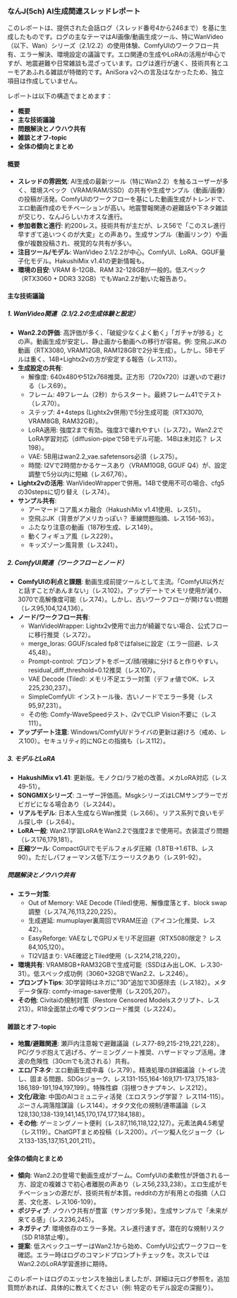 ### なんJ(5ch) AI生成関連スレッドレポート

このレポートは、提供された会話ログ（スレッド番号4から246まで）を基に生成したものです。ログの主なテーマはAI画像/動画生成ツール、特にWanVideo（以下、Wan）シリーズ（2.1/2.2）の使用体験、ComfyUIのワークフロー共有、エラー解決、環境設定の議論です。エロ関連の生成やLoRAの活用が中心ですが、地震避難や日常雑談も混ざっています。ログは進行が速く、技術共有とユーモアあふれる雑談が特徴的です。AniSora v2への言及はなかったため、独立項目は作成していません。

レポートは以下の構造でまとめます：
- **概要**
- **主な技術議論**
- **問題解決とノウハウ共有**
- **雑談とオフ-topic**
- **全体の傾向とまとめ**

#### 概要
- **スレッドの雰囲気**: AI生成の最新ツール（特にWan2.2）を触るユーザーが多く、環境スペック（VRAM/RAM/SSD）の共有や生成サンプル（動画/画像）の投稿が活発。ComfyUIのワークフローを基にした動画生成がトレンドで、エロ動画作成のモチベーションが高い。地震警報関連の避難話や下ネタ雑談が交じり、なんJらしいカオスな進行。
- **参加者数と進行**: 約200レス。技術共有が主だが、レス56で「このスレ進行早すぎて追いつくのが大変」との声あり。生成サンプル（動画リンク）や画像が複数投稿され、視覚的な共有が多い。
- **注目ツール/モデル**: WanVideo 2.1/2.2が中心。ComfyUI、LoRA、GGUF量子化モデル。HakushiMix v1.41の更新情報も。
- **環境の目安**: VRAM 8-12GB、RAM 32-128GBが一般的。低スペック（RTX3060 + DDR3 32GB）でもWan2.2が動いた報告あり。

#### 主な技術議論
##### 1. WanVideo関連（2.1/2.2の生成体験と設定）
- **Wan2.2の評価**: 高評価が多く、「破綻少なくよく動く」「ガチャが捗る」との声。動画生成が安定し、静止画から動画への移行が容易。例: 空飛ぶJKの動画（RTX3080, VRAM12GB, RAM128GBで2分半生成）。しかし、5Bモデルは重く、14B+Lightx2vの方が安定する報告（レス113）。
- **生成設定の共有**:
  - 解像度: 640x480や512x768推奨。正方形（720x720）は遅いので避ける（レス69）。
  - フレーム: 49フレーム（2秒）からスタート。最終フレーム41でテスト（レス70）。
  - ステップ: 4+4steps (Lightx2v併用)で5分生成可能（RTX3070, VRAM8GB, RAM32GB）。
  - LoRA適用: 強度2まで有効。強度3で壊れやすい（レス72）。Wan2.2でLoRA学習対応（diffusion-pipeで5Bモデル可能、14Bは未対応？ レス198）。
  - VAE: 5B用はwan2.2_vae.safetensors必須（レス75）。
  - 時間: I2Vで2時間かかるケースあり（VRAM10GB, GGUF Q4）が、設定調整で5分以内に短縮（レス67,76）。
- **Lightx2vの活用**: WanVideoWrapperで併用。14Bで使用不可の場合、cfg5の30stepsに切り替え（レス74）。
- **サンプル共有**:
  - アーマードコア風メカ融合（HakushiMix v1.41使用、レス51）。
  - 空飛ぶJK（背景がアメリカっぽい？ 車線問題指摘、レス156-163）。
  - ふたなり注意の動画（187秒生成、レス149）。
  - 動くフィギュア風（レス229）。
  - キッズゾーン風背景（レス241）。

##### 2. ComfyUI関連（ワークフローとノード）
- **ComfyUIの利点と課題**: 動画生成前提ツールとして主流。「ComfyUI以外だと話すことがあんまない」（レス102）。アップデートでメモリ使用が減り、3070で高解像度可能（レス74）。しかし、古いワークフローが開けない問題（レス95,104,124,136）。
- **ノード/ワークフロー共有**:
  - WanVideoWrapper: Lightx2v使用で出力が綺麗でない場合、公式フローに移行推奨（レス72）。
  - merge_loras: GGUF/scaled fp8ではfalseに設定（エラー回避、レス45,48）。
  - Prompt-control: プロンプトをポーズ/顔/視線に分けると作りやすい。residual_diff_threshold=0.12推奨（レス107）。
  - VAE Decode (Tiled): メモリ不足エラー対策（デフォ値でOK、レス225,230,237）。
  - SimpleComfyUI: インストール後、古いノードでエラー多発（レス95,97,231）。
  - その他: Comfy-WaveSpeedテスト、i2vでCLIP Vision不要に（レス111）。
- **アップデート注意**: Windows/ComfyUI/ドライバの更新は避けろ（戒め、レス100）。セキュリティ的にNGとの指摘も（レス112）。

##### 3. モデルとLoRA
- **HakushiMix v1.41**: 更新版。モノクロ/ラフ絵の改善。メカLoRA対応（レス49-51）。
- **SONGMIXシリーズ**: ユーザー評価高。MsgkシリーズはLCMサンプラーでガビガビになる場合あり（レス244）。
- **リアルモデル**: 日本人生成ならWan推奨（レス66）。リアス系列で良いモデル探し中（レス64）。
- **LoRA一般**: Wan2.1学習LoRAをWan2.2で強度2まで使用可。衣装混ざり問題（レス176,179,181）。
- **圧縮ツール**: CompactGUIでモデルフォルダ圧縮（1.8TB→1.6TB、レス90）。ただしパフォーマンス低下/エラーリスクあり（レス91-92）。

##### 問題解決とノウハウ共有
- **エラー対策**:
  - Out of Memory: VAE Decode (Tiled)使用、解像度落とす、block swap調整（レス74,76,113,220,225）。
  - 生成遅延: mumuplayer裏周回でVRAM圧迫（アイコン化推奨、レス42）。
  - EasyReforge: VAEなしでGPUメモリ不足回避（RTX5080限定？ レス84,105,120）。
  - TI2V詰まり: VAE確認とTiled使用（レス214,218,220）。
- **環境共有**: VRAM8GB+RAM32GBで生成可能（SSDはみ出しOK、レス30-31）。低スペック成功例（3060+32GBでWan2.2、レス246）。
- **プロンプトTips**: 3D学習時はネガに"3D"追加で3D感除去（レス182）。メタデータ保存: comfy-image-saver使用（レス205,207）。
- **その他**: Civitaiの規制対策（Restore Censored Modelsスクリプト、レス213）。R18全面禁止の噂でダウンロード推奨（レス224）。

#### 雑談とオフ-topic
- **地震/避難関連**: 瀬戸内注意報で避難議論（レス77-89,215-219,221,228）。PC/グラボ抱えて逃げろ、ゲーミングノート推奨、ハザードマップ活用。津波の危険性（30cmでも流される）共有。
- **エロ/下ネタ**: エロ動画生成中毒（レス79）。精液処理の詳細議論（トイレ流し、固まる問題、SDGsジョーク、レス131-155,164-169,171-173,175,183-186,189-191,194,197,199）。特殊性癖（羽根つきナプキン、レス212）。
- **文化/政治**: 中国のAIコミュニティ活発（エロスラング学習？ レス114-115）。ぷーさん凋落陰謀論（レス144）。オタク文化の規制/連帯議論（レス128,130,138-139,141,145,170,174,177,184,188）。
- **その他**: ゲーミングノート便利（レス87,116,118,122,127）。元素法典4.5希望（レス119）。ChatGPTまとめ投稿（レス200）。パーツ擬人化ジョーク（レス133-135,137,151,201,211）。

#### 全体の傾向とまとめ
- **傾向**: Wan2.2の登場で動画生成がブーム。ComfyUIの柔軟性が評価される一方、設定の複雑さで初心者離脱の声あり（レス56,233,238）。エロ生成がモチベーションの源だが、技術共有が本質。redditの方が有用との指摘（人口差、文化差、レス106-109）。
- **ポジティブ**: ノウハウ共有が豊富（サンガツ多発）。生成サンプルで「未来が来てる感」（レス236,245）。
- **ネガティブ**: 環境依存のエラー多発。スレ進行速すぎ。潜在的な規制リスク（SD R18禁止噂）。
- **提案**: 低スペックユーザーはWan2.1から始め、ComfyUI公式ワークフローを確認。エラー時はログのコマンドプロンプトチェックを。次スレではWan2.2のLoRA学習進捗に期待。

このレポートはログのエッセンスを抽出しましたが、詳細は元ログ参照を。追加質問があれば、具体的に教えてください（例: 特定のモデル設定の深掘り）。